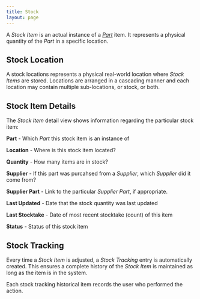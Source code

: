 ```yaml
---
title: Stock
layout: page
--- 
```


A *Stock Item* is an actual instance of a [*Part*](/part.html) item. It represents a physical quantity of the *Part* in a specific location.

## Stock Location

A stock locations represents a physical real-world location where *Stock Items* are stored. Locations are arranged in a cascading manner and each location may contain multiple sub-locations, or stock, or both.

## Stock Item Details

The *Stock Item* detail view shows information regarding the particular stock item:

**Part** - Which *Part* this stock item is an instance of

**Location** - Where is this stock item located?

**Quantity** - How many items are in stock?

**Supplier** - If this part was purcahsed from a *Supplier*, which *Supplier* did it come from?

**Supplier Part** - Link to the particular *Supplier Part*, if appropriate.

**Last Updated** - Date that the stock quantity was last updated

**Last Stocktake** - Date of most recent stocktake (count) of this item

**Status** - Status of this stock item

## Stock Tracking

Every time a *Stock Item* is adjusted, a *Stock Tracking* entry is automatically created. This ensures a complete history of the *Stock Item* is maintained as long as the item is in the system.

Each stock tracking historical item records the user who performed the action.

